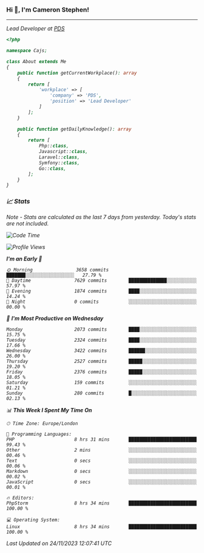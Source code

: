 ### Hi 👋, I'm Cameron Stephen!
<hr>
<p><em>Lead Developer at <a href="https://prindatasolutions.co.uk">PDS</a></p>


```php
<?php

namespace Cajs;

class About extends Me
{
    public function getCurrentWorkplace(): array
    {
        return [
            'workplace' => [
                'company' => 'PDS',
                'position' => 'Lead Developer'
            ]
        ];
    }

    public function getDailyKnowledge(): array
    {
        return [
            Php::class,
            Javascript::class,
            Laravel::class,
            Symfony::class,
            Go::class,
        ];
    }
}
```

### 📈 Stats
<p><em>Note - Stats are calculated as the last 7 days from yesterday. Today's stats are not included.</em></p>


<!--START_SECTION:waka-->
![Code Time](http://img.shields.io/badge/Code%20Time-3%2C618%20hrs%2038%20mins-blue)

![Profile Views](http://img.shields.io/badge/Profile%20Views-0-blue)

**I'm an Early 🐤** 

```text
🌞 Morning                3658 commits        ███████░░░░░░░░░░░░░░░░░░   27.79 % 
🌆 Daytime                7629 commits        ██████████████░░░░░░░░░░░   57.97 % 
🌃 Evening                1874 commits        ████░░░░░░░░░░░░░░░░░░░░░   14.24 % 
🌙 Night                  0 commits           ░░░░░░░░░░░░░░░░░░░░░░░░░   00.00 % 
```
📅 **I'm Most Productive on Wednesday** 

```text
Monday                   2073 commits        ████░░░░░░░░░░░░░░░░░░░░░   15.75 % 
Tuesday                  2324 commits        ████░░░░░░░░░░░░░░░░░░░░░   17.66 % 
Wednesday                3422 commits        ██████░░░░░░░░░░░░░░░░░░░   26.00 % 
Thursday                 2527 commits        █████░░░░░░░░░░░░░░░░░░░░   19.20 % 
Friday                   2376 commits        █████░░░░░░░░░░░░░░░░░░░░   18.05 % 
Saturday                 159 commits         ░░░░░░░░░░░░░░░░░░░░░░░░░   01.21 % 
Sunday                   280 commits         █░░░░░░░░░░░░░░░░░░░░░░░░   02.13 % 
```


📊 **This Week I Spent My Time On** 

```text
🕑︎ Time Zone: Europe/London

💬 Programming Languages: 
PHP                      8 hrs 31 mins       █████████████████████████   99.43 % 
Other                    2 mins              ░░░░░░░░░░░░░░░░░░░░░░░░░   00.46 % 
Text                     0 secs              ░░░░░░░░░░░░░░░░░░░░░░░░░   00.06 % 
Markdown                 0 secs              ░░░░░░░░░░░░░░░░░░░░░░░░░   00.02 % 
JavaScript               0 secs              ░░░░░░░░░░░░░░░░░░░░░░░░░   00.01 % 

🔥 Editors: 
PhpStorm                 8 hrs 34 mins       █████████████████████████   100.00 % 

💻 Operating System: 
Linux                    8 hrs 34 mins       █████████████████████████   100.00 % 
```


 Last Updated on 24/11/2023 12:07:41 UTC
<!--END_SECTION:waka-->
